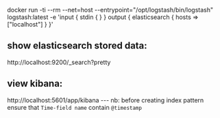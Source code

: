 
docker run -ti --rm --net=host --entrypoint="/opt/logstash/bin/logstash" logstash:latest  -e 'input { stdin { } } output { elasticsearch { hosts => ["localhost"] } }'

## show elasticsearch stored data:
http://localhost:9200/_search?pretty

## view kibana:
http://localhost:5601/app/kibana
--- nb: before creating index pattern ensure that `Time-field name` contain `@timestamp`